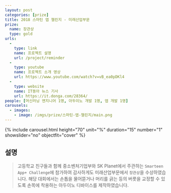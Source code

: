 ```yaml
---
layout: post
categories: [prize]
title: 2018 스마틴 앱 챌린지 - 미래산업부문
prize:
  name: 장관상
  type: gold
urls:
  -
    type: link
    name: 프로젝트 설명
    url: /project/reminder
  -
    type: youtube
    name: 프로젝트 소개 영상
    url: https://www.youtube.com/watch?v=vB_ea0pDKl4
  -
    type: website
    name: IT동아 뉴스 기사
    url: https://it.donga.com/28364/
people: [머신러닝 엔지니어 1명, 아두이노 개발 1명, 앱 개발 1명]
carousels:
  - images: 
    - image: /imgs/prize/스마틴-앱-챌린지/main.png
---
```


{% include carousel.html height="70" unit="%" duration="15" number="1" showslider="no" objectfit="cover" %}

## 설명
> 고등학교 친구들과 함께 중소벤처기업부와 SK Planet에서 주관하는 `Smarteen App+ Challenge`에 참가하여 감사하게도 미래산업부문에서 `장관상`을 수상하였습니다. 해당 대회에서는 손톱을 물어뜯거나 머리를 긁는 등의 버릇을 교정할 수 있도록 손목에 착용하는 아두이노 디바이스를 제작하였습니다.
